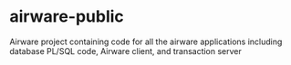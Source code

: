 # airware-public
Airware project containing code for all the airware applications including database PL/SQL code, Airware client, and transaction server
